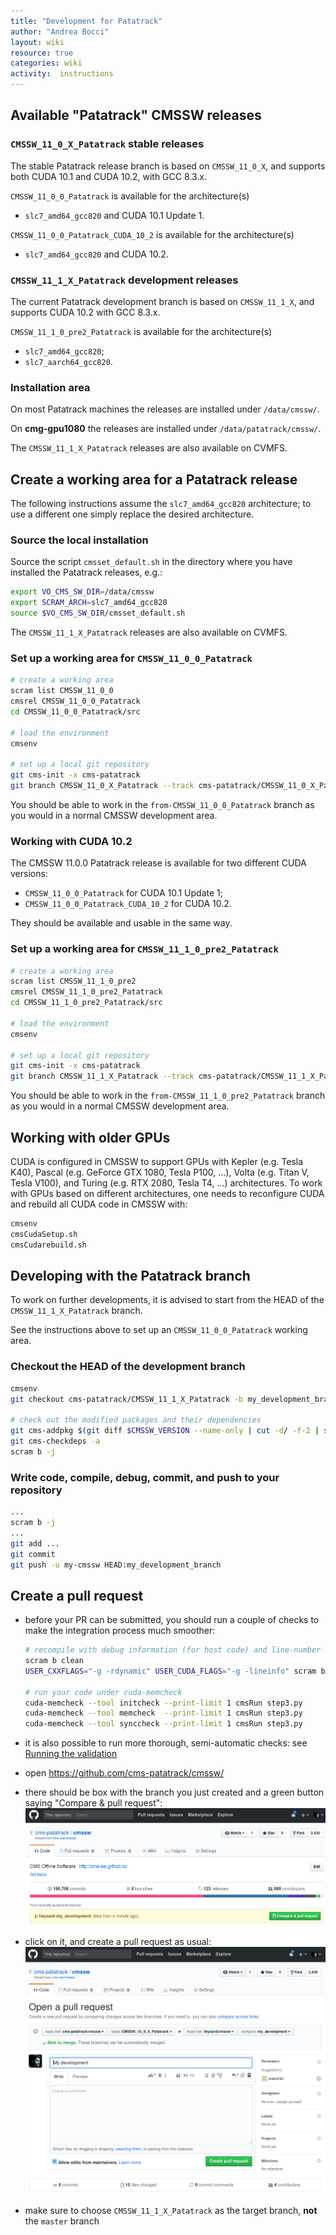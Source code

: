 ```yaml
---
title: "Development for Patatrack"
author: "Andrea Bocci"
layout: wiki
resource: true
categories: wiki
activity:  instructions
---
```


## Available "Patatrack" CMSSW releases

### `CMSSW_11_0_X_Patatrack` stable releases

The stable Patatrack release branch is based on `CMSSW_11_0_X`, and
supports both CUDA 10.1 and CUDA 10.2, with GCC 8.3.x.

`CMSSW_11_0_0_Patatrack` is available for the architecture(s)

  - `slc7_amd64_gcc820` and CUDA 10.1 Update 1.

`CMSSW_11_0_0_Patatrack_CUDA_10_2` is available for the architecture(s)

  - `slc7_amd64_gcc820` and CUDA 10.2.

### `CMSSW_11_1_X_Patatrack` development releases

The current Patatrack development branch is based on `CMSSW_11_1_X`, and 
supports CUDA 10.2 with GCC 8.3.x.

`CMSSW_11_1_0_pre2_Patatrack` is available for the architecture(s)

  - `slc7_amd64_gcc820`;
  - `slc7_aarch64_gcc820`.

### Installation area

On most Patatrack machines the releases are installed under `/data/cmssw/`.

On **cmg-gpu1080** the releases are installed under `/data/patatrack/cmssw/`.

The `CMSSW_11_1_X_Patatrack` releases are also available on CVMFS.


## Create a working area for a Patatrack release

The following instructions assume the `slc7_amd64_gcc820` architecture; to use a
different one simply replace the desired architecture.

### Source the local installation
Source the script `cmsset_default.sh` in the directory where you have installed
the Patatrack releases, e.g.:

```bash
export VO_CMS_SW_DIR=/data/cmssw
export SCRAM_ARCH=slc7_amd64_gcc820
source $VO_CMS_SW_DIR/cmsset_default.sh
```

The `CMSSW_11_1_X_Patatrack` releases are also available on CVMFS.


### Set up a working area for `CMSSW_11_0_0_Patatrack`
```bash
# create a working area
scram list CMSSW_11_0_0
cmsrel CMSSW_11_0_0_Patatrack
cd CMSSW_11_0_0_Patatrack/src

# load the environment
cmsenv

# set up a local git repository
git cms-init -x cms-patatrack
git branch CMSSW_11_0_X_Patatrack --track cms-patatrack/CMSSW_11_0_X_Patatrack
```

You should be able to work in the `from-CMSSW_11_0_0_Patatrack` branch as you
would in a normal CMSSW development area.


### Working with CUDA 10.2
The CMSSW 11.0.0 Patatrack release is available for two different CUDA versions:

  - `CMSSW_11_0_0_Patatrack` for CUDA 10.1 Update 1;
  - `CMSSW_11_0_0_Patatrack_CUDA_10_2` for CUDA 10.2.

They should be available and usable in the same way.


### Set up a working area for `CMSSW_11_1_0_pre2_Patatrack`
```bash
# create a working area
scram list CMSSW_11_1_0_pre2
cmsrel CMSSW_11_1_0_pre2_Patatrack
cd CMSSW_11_1_0_pre2_Patatrack/src

# load the environment
cmsenv

# set up a local git repository
git cms-init -x cms-patatrack
git branch CMSSW_11_1_X_Patatrack --track cms-patatrack/CMSSW_11_1_X_Patatrack
```

You should be able to work in the `from-CMSSW_11_1_0_pre2_Patatrack` branch as you
would in a normal CMSSW development area.


## Working with older GPUs
CUDA is configured in CMSSW to support GPUs with Kepler (e.g. Tesla K40), Pascal
(e.g. GeForce GTX 1080, Tesla P100, ...), Volta (e.g. Titan V, Tesla V100), and
Turing (e.g. RTX 2080, Tesla T4, ...) architectures.
To work with GPUs based on different architectures, one needs to reconfigure
CUDA and rebuild all CUDA code in CMSSW with:
```bash
cmsenv
cmsCudaSetup.sh
cmsCudarebuild.sh
```


## Developing with the Patatrack branch
To work on further developments, it is advised to start from the HEAD of the
`CMSSW_11_1_X_Patatrack` branch.

See the instructions above to set up an `CMSSW_11_0_0_Patatrack` working area.


### Checkout the HEAD of the development branch

```bash
cmsenv
git checkout cms-patatrack/CMSSW_11_1_X_Patatrack -b my_development_branch

# check out the modified packages and their dependencies
git cms-addpkg $(git diff $CMSSW_VERSION --name-only | cut -d/ -f-2 | sort -u)
git cms-checkdeps -a
scram b -j
```


### Write code, compile, debug, commit, and push to your repository
```bash
...
scram b -j
...
git add ...
git commit
git push -u my-cmssw HEAD:my_development_branch
```


## Create a pull request

  - before your PR can be submitted, you should run a couple of checks to make
    the integration process much smoother:
    ```bash
    # recompile with debug information (for host code) and line-number information (for device code)
    scram b clean
    USER_CXXFLAGS="-g -rdynamic" USER_CUDA_FLAGS="-g -lineinfo" scram b -j
    
    # run your code under cuda-memcheck
    cuda-memcheck --tool initcheck --print-limit 1 cmsRun step3.py
    cuda-memcheck --tool memcheck  --print-limit 1 cmsRun step3.py
    cuda-memcheck --tool synccheck --print-limit 1 cmsRun step3.py
    ```
 
  - it is also possible to run more thorough, semi-automatic checks: see [Running the validation](PatatrackValidation.md)
 
  - open https://github.com/cms-patatrack/cmssw/
 
  - there should be box with the branch you just created and a green button
    saying "Compare & pull request":
    ![Compare & pull request](screenshot1.png "Compare & pull request")
 
  - click on it, and create a pull request as usual:
    ![Create a pull request](screenshot2.png "Create a request")
 
  - make sure to choose `CMSSW_11_1_X_Patatrack` as the target branch, **not**
    the `master` branch
 
